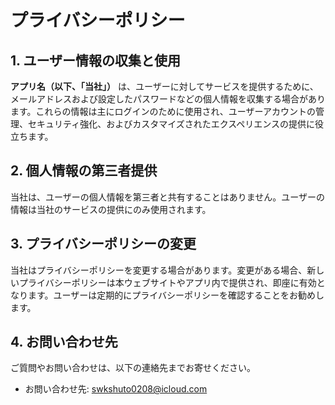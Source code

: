 # プライバシーポリシー

## 1. ユーザー情報の収集と使用

**アプリ名（以下、「当社」）** は、ユーザーに対してサービスを提供するために、メールアドレスおよび設定したパスワードなどの個人情報を収集する場合があります。これらの情報は主にログインのために使用され、ユーザーアカウントの管理、セキュリティ強化、およびカスタマイズされたエクスペリエンスの提供に役立ちます。

## 2. 個人情報の第三者提供

当社は、ユーザーの個人情報を第三者と共有することはありません。ユーザーの情報は当社のサービスの提供にのみ使用されます。


## 3. プライバシーポリシーの変更

当社はプライバシーポリシーを変更する場合があります。変更がある場合、新しいプライバシーポリシーは本ウェブサイトやアプリ内で提供され、即座に有効となります。ユーザーは定期的にプライバシーポリシーを確認することをお勧めします。

## 4. お問い合わせ先

ご質問やお問い合わせは、以下の連絡先までお寄せください。

- お問い合わせ先: [swkshuto0208@icloud.com](mailto:swkshuto0208@icloud.com)

